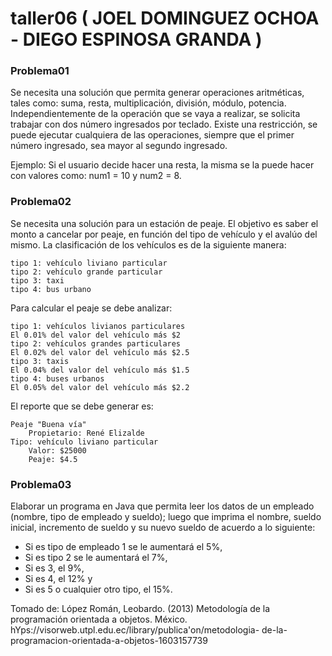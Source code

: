 # taller06 ( JOEL DOMINGUEZ OCHOA - DIEGO ESPINOSA GRANDA )

### Problema01

Se necesita una solución que permita generar operaciones aritméticas, tales como: suma, resta, multiplicación, división, módulo, potencia. Independientemente de la operación que se vaya a realizar, se solicita trabajar con dos número ingresados por teclado. Existe una restricción, se puede ejecutar cualquiera de las operaciones, siempre que el primer número ingresado, sea mayor al segundo ingresado.

Ejemplo: Si el usuario decide hacer una resta, la misma se la puede hacer con valores como: num1 = 10 y num2 = 8.

### Problema02

Se necesita una solución para un estación de peaje. El objetivo es saber el monto a cancelar por peaje, en función del tipo de vehículo y el avalúo del mismo. La clasificación de los vehículos es de la siguiente manera:

```
tipo 1: vehículo liviano particular
tipo 2: vehículo grande particular
tipo 3: taxi
tipo 4: bus urbano
```

Para calcular el peaje se debe analizar:

```
tipo 1: vehículos livianos particulares
El 0.01% del valor del vehículo más $2
tipo 2: vehículos grandes particulares
El 0.02% del valor del vehículo más $2.5
tipo 3: taxis
El 0.04% del valor del vehículo más $1.5
tipo 4: buses urbanos
El 0.05% del valor del vehículo más $2.2
```

El reporte que se debe generar es:

```
Peaje "Buena vía"
	Propietario: René Elizalde
Tipo: vehículo liviano particular
	Valor: $25000
	Peaje: $4.5
```

### Problema03

Elaborar un programa en Java que permita leer los datos de un empleado (nombre, tipo
de empleado y sueldo); luego que imprima el nombre, sueldo inicial, incremento de sueldo y su nuevo sueldo de
acuerdo a lo siguiente:
* Si es tipo de empleado 1 se le aumentará el 5%,
* Si es tipo 2 se le aumentará el 7%,
* Si es 3, el 9%,
* Si es 4, el 12% y
* Si es 5 o cualquier otro tipo, el 15%.

Tomado de: López Román, Leobardo. (2013) Metodología de la programación orientada a
objetos. México. hYps://visorweb.utpl.edu.ec/library/publica'on/metodologia-
de-la-programacion-orientada-a-objetos-1603157739
